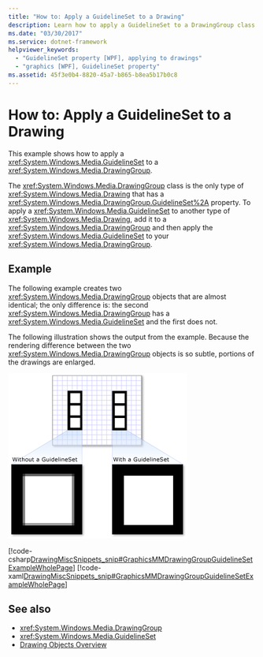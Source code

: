 ```yaml
---
title: "How to: Apply a GuidelineSet to a Drawing"
description: Learn how to apply a GuidelineSet to a DrawingGroup class. It is the only type of Drawing that has a GuidelineSet property.
ms.date: "03/30/2017"
ms.service: dotnet-framework
helpviewer_keywords:
  - "GuidelineSet property [WPF], applying to drawings"
  - "graphics [WPF], GuidelineSet property"
ms.assetid: 45f3e0b4-8820-45a7-b865-b8ea5b17b0c8
---
```

# How to: Apply a GuidelineSet to a Drawing

This example shows how to apply a <xref:System.Windows.Media.GuidelineSet> to a <xref:System.Windows.Media.DrawingGroup>.

The <xref:System.Windows.Media.DrawingGroup> class is the only type of <xref:System.Windows.Media.Drawing> that has a <xref:System.Windows.Media.DrawingGroup.GuidelineSet%2A> property. To apply a <xref:System.Windows.Media.GuidelineSet> to another type of <xref:System.Windows.Media.Drawing>, add it to a <xref:System.Windows.Media.DrawingGroup> and then apply the <xref:System.Windows.Media.GuidelineSet> to your <xref:System.Windows.Media.DrawingGroup>.

## Example

The following example creates two <xref:System.Windows.Media.DrawingGroup> objects that are almost identical; the only difference is: the second <xref:System.Windows.Media.DrawingGroup> has a <xref:System.Windows.Media.GuidelineSet> and the first does not.

The following illustration shows the output from the example. Because the rendering difference between the two <xref:System.Windows.Media.DrawingGroup> objects is so subtle, portions of the drawings are enlarged.

![A DrawingGroup with and without a GuidelineSet](./media/graphicsmm-drawinggroup-guidelineset.png "graphicsmm_drawinggroup_guidelineset")

[!code-csharp[DrawingMiscSnippets_snip#GraphicsMMDrawingGroupGuidelineSetExampleWholePage](~/samples/snippets/csharp/VS_Snippets_Wpf/DrawingMiscSnippets_snip/CSharp/DrawingGroupGuidelineSetExample.cs#graphicsmmdrawinggroupguidelinesetexamplewholepage)]
[!code-xaml[DrawingMiscSnippets_snip#GraphicsMMDrawingGroupGuidelineSetExampleWholePage](~/samples/snippets/xaml/VS_Snippets_Wpf/DrawingMiscSnippets_snip/XAML/DrawingGroupGuidelineSetExample.xaml#graphicsmmdrawinggroupguidelinesetexamplewholepage)]

## See also

- <xref:System.Windows.Media.DrawingGroup>
- <xref:System.Windows.Media.GuidelineSet>
- [Drawing Objects Overview](drawing-objects-overview.md)
